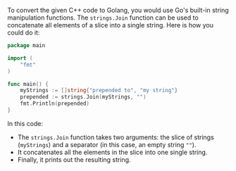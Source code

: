 To convert the given C++ code to Golang, you would use Go's built-in string manipulation functions. The `strings.Join` function can be used to concatenate all elements of a slice into a single string. Here is how you could do it:

```go
package main

import (
    "fmt"
)

func main() {
    myStrings := []string{"prepended to", "my string"}
    prepended := strings.Join(myStrings, "")
    fmt.Println(prepended)
}
```

In this code:
- The `strings.Join` function takes two arguments: the slice of strings (`myStrings`) and a separator (in this case, an empty string `""`).
- It concatenates all the elements in the slice into one single string.
- Finally, it prints out the resulting string.
